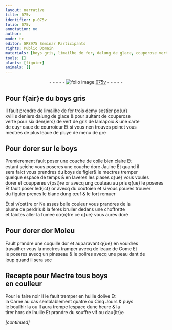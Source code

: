 ```yaml
---
layout: narrative
title: 075v
identifier: p-075v
folio: 075v
annotation: no
author:
mode: tc
editor: GR8975 Seminar Participants
rights: Public Domain
materials: [boys gris, limailhe de fer, dalung de glace, couperose verte, vert de gris, poix, eaue de courroieur, eaue de pluye, boys, colle, ore Jaulne, boys de figier, blanc dung œuf, plume de perdris, or Moleu, or, eaue de Gome, dant de loup, huille dolive, Carne, huille, souffre vif]
tools: []
plants: [figuier]
animals: []
---
```


<div class="folio" align="center">- - - - - <a href="http://gallica.bnf.fr/ark:/12148/btv1b10500001g/f156.item" target="_blank"><img src="https://cu-mkp.github.io/2017-workshop-edition/assets/photo-icon.png" alt="folio image: " style="display:inline-block; margin-bottom:-3px;"/>075v</a> - - - - - </div>  
  

## Pour f{air}e du <span class="m">boys gris</span>

 
Il fault prendre de <span class="m">limailhe de fer</span> trois demy sestier po{ur}<br/> xviii <span class="del">s</span> deniers <span class="m">dalung de glace</span> & pour aultant de <span class="m">couperose<br/> verte</span> pour six den{iers} de <span class="m">vert de gris</span> de l<span class="del">am</span>a<span class="m">poix</span> & une carte<br/> de <span class="del">cuyr</span> <span class="m"><span class="add">eaue</span> de <span class="pro">courroieur</span></span> Et si vous nen trouves poinct vous<br/> mectres de <span class="del">plus</span> <span class="add">l<span class="m">eaue de pluye</span></span>  de menu de gre
 
 
  

## Pour dorer sur le <span class="m">boys</span>

 
Premierement fault poser une couche de <span class="m">colle</span> bien claire Et<br/> estant seiche vous poseres une couche d<span class="m">ore Jaulne</span> Et quand il<br/> sera faict vous prendres du <span class="m">boys de figier</span>& le mectres tremper<br/> quelque espace de temps & en laveres les plases q{ue} vous voules<br/> dorer et coupperes v{ost}re or avecq ung couteau au pris q{ue} le poseres<br/> Et fault poser led{ict} or avecq du couto<span class="del">ie</span><span class="add">n</span> et si vous pouves trouver<br/> du <span class="pa">figuier</span> prenes le <span class="m">blanc dung œuf</span> & le fort remuer
 
Et si v{ost}re or Na asses belle couleur vous prandres de la<br/> <span class="m">plume de perdris</span> & la feres bruller dedans une choffrette<br/> et faictes aller la fumee co{n}tre ce q{ue} vous aures doré
 
 
  

## Pour dorer d<span class="m">or Moleu</span>

 
Fault prandre une coquille d<span class="m">or</span> et auparavant q{ue} en vouldres<br/> travailher vous la mectres tramper avecq de l<span class="m">eaue de Gome</span> Et<br/> le poseres avecq un pinsseau & le polires avecq une <span class="del">peau</span> <span class="m"><span class="add">dant</span> de<br/> loup</span> quand il sera sec
 
 
  

## Recepte pour Mectre tous <span class="m">boys</span><br/> en coulleur

 
 Pour le faire noir Il le fault tremper en <span class="m">huille dolive</span> Et<br/> la <span class="m">Carne</span> au cas semblablement quatre ou Cinq Jours & puys<br/> le bouilhir la ou Il aura trempe lespace dune heure & la<br/> tirer hors de l<span class="m">huille</span> Et prandre du <span class="m">souffre vif</span> ou dau{ltr}e
 
*[continued]*
 
